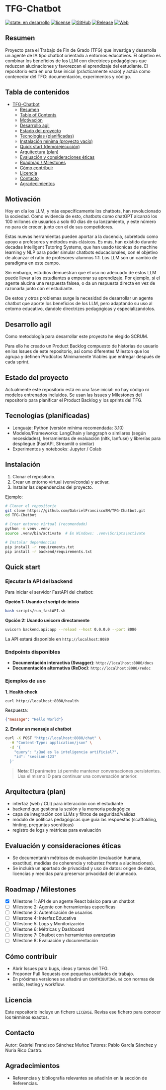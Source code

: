 # TFG-Chatbot

[![state: en desarrollo](https://img.shields.io/badge/state-en%20desarrollo-yellow)](README.md) [![license](https://img.shields.io/badge/license-MIT-blue)](LICENSE) [![GitHub](https://img.shields.io/badge/GitHub-Repo-black?logo=github&logoColor=white)](https://github.com/GabrielFranciscoSM/TFG-Chatbot?tab=readme-ov-file) [![Release](https://img.shields.io/github/v/tag/GabrielFranciscoSM/TFG-Chatbot?sort=semver)](https://github.com/GabrielFranciscoSM/TFG-Chatbot/releases) [![Web](https://img.shields.io/badge/Web-GitHub%20Pages-blue?logo=github)](https://gabrielfranciscosm.github.io/TFG-Chatbot/)

## Resumen

Proyecto para el Trabajo de Fin de Grado (TFG) que investiga y desarrolla un agente de IA tipo chatbot orientado a entornos educativos. El objetivo es combinar los beneficios de los LLM con directrices pedagógicas que reduzcan alucinaciones y favorezcan el aprendizaje del estudiante. El repositorio está en una fase inicial (prácticamente vacío) y actúa como contenedor del TFG: documentación, experimentos y código.

## Tabla de contenidos

- [TFG-Chatbot](#tfg-chatbot)
  - [Resumen](#resumen)
  - [Table of Contents](#table-of-contents)
  - [Motivación](#motivación)
  - [Desarrollo agil](#desarrollo-agil)
  - [Estado del proyecto](#estado-del-proyecto)
  - [Tecnologías (planificadas)](#tecnologías-planificadas)
  - [Instalación mínima (proyecto vacío)](#instalación-mínima-proyecto-vacío)
  - [Quick start (demo/ejecución)](#quick-start-demoejecución)
  - [Arquitectura (plan)](#arquitectura-plan)
  - [Evaluación y consideraciones éticas](#evaluación-y-consideraciones-éticas)
  - [Roadmap / Milestones](#roadmap--milestones)
  - [Cómo contribuir](#cómo-contribuir)
  - [Licencia](#licencia)
  - [Contacto](#contacto)
  - [Agradecimientos](#agradecimientos)

## Motivación

Hoy en día los LLM, y más específicamente los chatbots, han revolucionado la sociedad. Como evidencia de esto, chatbots como chatGPT alcanzó los 100 millones de usuarios a solo 60 días de su lanzamiento, y este número no para de crecer, junto con el de sus competidores.

Estas nuevas herramientas pueden aportar a la docencia, sobretodo como apoyo a profesores y métodos más clásicos. Es más, han existido durante decadas Intelligent Tutoring Systems, que han usado técnicas de machine learning y NLP para poder simular chatbots educacionales, con el objetivo de alcanzar el ratio de profesores-alumnos 1:1. Los LLM son un cambio de paradigma en este campo.

Sin embargo, estudios demuestran que el uso no adecuado de estos LLM puede llevar a los estudiantes a empeorar su aprendizaje. Por ejemplo, si el agente alucina una respuesta falsea, o da un respuesta directa en vez de razonarla junto con el estudiante.

De estos y otros problemas surge la necesidad de desarrollar un agente chatbot que aporte los beneficios de los LLM, pero adaptando su uso al entorno educativo, dandole directrizes pedagógicas y especializandolos.

## Desarrollo agil

Como metodología para desarrollar este proyecto he elegido SCRUM.

Para ello he creado un Product Backlog compuesto de historias de usuario en los Issues de este repositorio, así como diferentes Mileston que los agrupa y definen Prodúctos Mínimamente Viables que entregar después de cada sprint.

## Estado del proyecto

Actualmente este repositorio está en una fase inicial: no hay código ni modelos entrenados incluidos. Se usan las Issues y Milestones del repositorio para planificar el Product Backlog y los sprints del TFG.

## Tecnologías (planificadas)

- Lenguaje: Python (versión mínima recomendada: 3.10)
- Modelos/Frameworks: LangChain y langgraph o similares (según necesidades), herramientas de evaluación (nltk, lanfuse) y librerías para despliegue (FastAPI, Streamlit o similar)
- Experimentos y notebooks: Jupyter / Colab

## Instalación

1. Clonar el repositorio.
2. Crear un entorno virtual (venv/conda) y activar.
3. Instalar las dependencias del proyecto.

Ejemplo:

```bash
# Clonar el repositorio
git clone https://github.com/GabrielFranciscoSM/TFG-Chatbot.git
cd TFG-Chatbot

# Crear entorno virtual (recomendado)
python -m venv .venv
source .venv/bin/activate  # En Windows: .venv\Scripts\activate

# Instalar dependencias
pip install -r requirements.txt
pip install -r backend/requirements.txt
```

## Quick start

### Ejecutar la API del backend

Para iniciar el servidor FastAPI del chatbot:

**Opción 1: Usando el script de inicio**
```bash
bash scripts/run_fastAPI.sh
```

**Opción 2: Usando uvicorn directamente**
```bash
uvicorn backend.api:app --reload --host 0.0.0.0 --port 8080
```

La API estará disponible en `http://localhost:8080`

### Endpoints disponibles

- **Documentación interactiva (Swagger)**: `http://localhost:8080/docs`
- **Documentación alternativa (ReDoc)**: `http://localhost:8080/redoc`

### Ejemplos de uso

**1. Health check**
```bash
curl http://localhost:8080/health
```

Respuesta:
```json
{"message": "Hello World"}
```

**2. Enviar un mensaje al chatbot**
```bash
curl -X POST "http://localhost:8080/chat" \
  -H "Content-Type: application/json" \
  -d '{
    "query": "¿Qué es la inteligencia artificial?",
    "id": "session-123"
  }'
```


> **Nota**: El parámetro `id` permite mantener conversaciones persistentes. Usa el mismo ID para continuar una conversación anterior.


## Arquitectura (plan)

- interfaz (web / CLI) para interacción con el estudiante
- backend que gestiona la sesión y la memoria pedagógica
- capa de integración con LLMs y filtros de seguridad/validez
- módulo de políticas pedagógicas que guía las respuestas (scaffolding, hinting, preguntas socráticas)
- registro de logs y métricas para evaluación

## Evaluación y consideraciones éticas

- Se documentarán métricas de evaluación (evaluación humana, exactitud, medidas de coherencia y robustez frente a alucinaciones).
- Se incluirá un apartado de privacidad y uso de datos: origen de datos, licencias y medidas para preservar privacidad del alumnado.

## Roadmap / Milestones

- [x] Milestone 1: API de un agente React básico para un chatbot
- [ ] Milestone 2: Agente con herramientas específicas
- [ ] Milestone 3: Autenticación de usuarios
- [ ] Milestone 4: Interfaz Educativa
- [ ] Milestone 5: Logs y Monitorización
- [ ] Milestone 6: Métricas y Dashboard
- [ ] Milestone 7: Chatbot con herramientas avanzadas
- [ ] Milestone 8: Evaluación y documentación

## Cómo contribuir

- Abrir Issues para bugs, ideas y tareas del TFG.
- Proponer Pull Requests con pequeñas unidades de trabajo.
- En próximas versiones se añadirá un `CONTRIBUTING.md` con normas de estilo, testing y workflow.

## Licencia

Este repositorio incluye un fichero `LICENSE`. Revisa ese fichero para conocer los términos exactos.

## Contacto

Autor: Gabriel Francisco Sánchez Muñoz
Tutores: Pablo García Sánchez y Nuria Rico Castro.

## Agradecimientos

- Referencias y bibliografía relevantes se añadirán en la sección de Referencias.